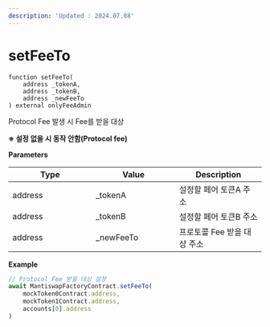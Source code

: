 ```yaml
---
description: 'Updated : 2024.07.08'
---
```


# setFeeTo

```solidity
function setFeeTo(
    address _tokenA,
    address _tokenB, 
    address _newFeeTo
) external onlyFeeAdmin
```



Protocol Fee 발생 시 Fee를 받을 대상&#x20;

**※ 설정 없을 시 동작 안함(Protocol fee)**



**Parameters**

<table><thead><tr><th width="150">Type</th><th width="150">Value</th><th>Description</th></tr></thead><tbody><tr><td>address</td><td>_tokenA</td><td>설정할 페어 토큰A 주소</td></tr><tr><td>address</td><td>_tokenB</td><td>설정할 페어 토큰B 주소</td></tr><tr><td>address</td><td>_newFeeTo</td><td>프로토콜 Fee 받을 대상 주소</td></tr></tbody></table>



**Example**

```javascript
// Protocol Fee 받을 대상 설정
await MantiswapFactoryContract.setFeeTo(
    mockToken0Contract.address,
    mockToken1Contract.address,
    accounts[0].address
)    
```




